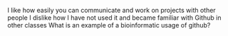 I like how easily you can communicate and work on projects with other people 
I dislike how I have not used it and became familiar with Github in other classes 
What is an example of a bioinformatic usage of github? 
